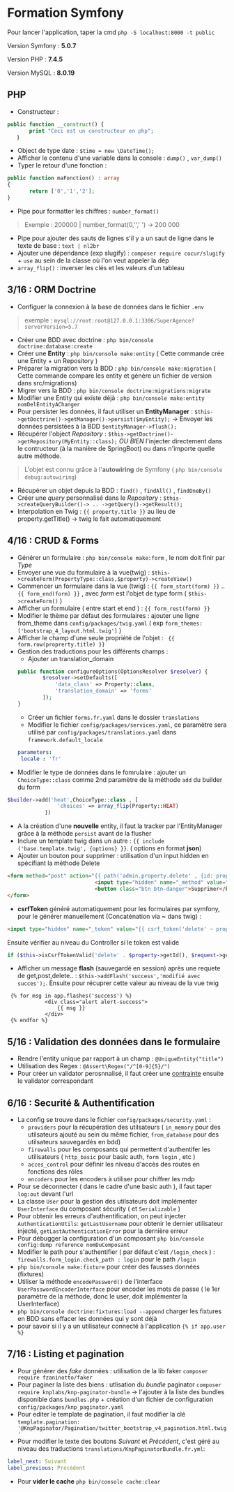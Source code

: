# Formation Symfony

Pour lancer l'application, taper la cmd `php -S localhost:8000 -t public`

Version Symfony : **5.0.7**

Version PHP : **7.4.5**

Version MySQL : **8.0.19**

## PHP

- Constructeur : 
 ```php
 public function __construct() {
        print "Ceci est un constructeur en php";
    }
 ```
- Object de type date : `$time = new \DateTime();`
- Afficher le contenu d'une variable dans la console : `dump()` , `var_dump()`
- Typer le retour d'une fonction :
 ```php
 public function maFonction() : array
 {
        return ['0','1','2'];
 }
 ```
 - Pipe pour formatter les chiffres : `number_format()` 
 > Exemple : 200000 | number_format(0,'',' ') -> 200 000
 - Pipe pour ajouter des sauts de lignes s'il y a un saut de ligne dans le texte de base : `text | nl2br `
- Ajouter une dépendance (exp slugify) : `composer require cocur/slugify` + `use` au sein de la classe où l'on veut appeler la dép
- `array_flip()` : inverser les clés et les valeurs d'un tableau

## 3/16 : ORM Doctrine 

- Configuer la connexion à la base de données dans le fichier `.env`
> exemple : `mysql://root:root@127.0.0.1:3306/SuperAgence?serverVersion=5.7`

- Créer une BDD avec doctrine : `php bin/console doctrine:database:create`
- Créer une **Entity** : `php bin/console make:entity` ( Cette commande crée une Entity + un Repository )
- Préparer la migration vers la BDD : `php bin/console make:migration` ( Cette commande compare les entity et génère un fichier de version dans src/migrations)
- Migrer vers la BDD : `php bin/console doctrine:migrations:migrate `
- Modifier une Entity qui existe déjà : `php bin/console make:entity nomDelEntityAChanger`
- Pour persister les données, il faut utiliser un **EntityManager** : `$this->getDoctrine()->getManager()->persist($myEntity);` -> Envoyer les données persistées  à la BDD `$entityManager->flush();`
- Récupérer l'object *Repository* : `$this->getDoctrine()->getRepository(MyEntity::class);` *OU BIEN* l'injecter directement dans le contructeur (à la manière de SpringBoot) ou dans n'importe quelle autre méthode.
> L'objet est connu grâce à l'**autowiring** de Symfony ( `php bin/console debug:autowiring`)
- Récupérer un objet depuis la BDD : `find()` , `findAll()` , `findOneBy()`
- Créer une *query* personnalisé dans le *Repository* : `$this->createQueryBuilder()-> .. ->getQuery()->getResult();`
- Interpolation en Twig : `{{ property.title }}` au lieu de property.getTitle() -> twig le fait automatiquement

## 4/16 : CRUD & Forms
- Générer un formulaire : `php bin/console make:form` , le nom doit finir par *Type*
- Envoyer une vue du formulaire à la vue(twig) : `$this->createForm(PropertyType::class,$property)->createView() `
- Commencer un formulaire dans la vue (twig) : `{{ form_start(form) }}` .. `{{ form_end(form) }}` , avec *form* est l'objet de type form ( `$this->createForm()` )
- Afficher un formulaire ( entre start et end ) : ` {{ form_rest(form) }} `
- Modifier le thème par défaut des formulaires : ajouter une ligne from_theme dans `config/packages/twig.yaml` ( exp `form_themes: ['bootstrap_4_layout.html.twig']` )
- Afficher le champ d'une seule propriété de l'objet : ` {{ form.row(proprerty.title) }}`
- Gestion des traductions pour les différents champs :
    * Ajouter un translation_domain
    ```php
    public function configureOptions(OptionsResolver $resolver) {
            $resolver->setDefaults([
                'data_class' => Property::class,
                'translation_domain' => 'forms'
            ]);
    }
    ```
    * Créer un fichier `forms.fr.yaml` dans le dossier `translations`
    * Modifier le fichier `config/packages/services.yaml`, ce paramètre sera utilisé par `config/packages/translations.yaml` dans `framework.default_locale`
    ```yaml
    parameters:
     locale : 'fr'
    ```
- Modifier le type de données dans le fomrulaire : ajouter un `ChoiceType::class` comme 2nd paramètre de la méthode `add` du builder du form
```php
$builder->add('heat',ChoiceType::class , [
                'choices' => array_flip(Property::HEAT)
            ])
```
- A la création d'une **nouvelle** entity, il faut la tracker par l'EntityManager grâce à la méthode `persist` avant de la flusher
- Inclure un template twig dans un autre : `{{ include ('base.template.twig', {options} }}`. ( options en format **json**)
- Ajouter un bouton pour supprimer : utilisation d'un input hidden en spécifiant la méthode Delete
```html
<form method="post" action="{{ path('admin.property.delete' , {id: property.id}) }}" onsubmit="return confirm('Êtes vous sur ?')">
                            <input type="hidden" name="_method" value="DELETE">
                            <button class="btn btn-danger">Supprimer</button>
</form>
```
- **csrfToken** généré automatiquement pour les formulaires par symfony, pour le générer manuellement (Concaténation via **~** dans twig) : 
```html
<input type="hidden" name="_token" value="{{ csrf_token('delete' ~ property.id) }}">
```
Ensuite vérifier au niveau du Controller si le token est valide
```php
if ($this->isCsrfTokenValid('delete' . $property->getId(), $request->get('_token'))) { .. } 
```
- Afficher un message **flash** (sauvegardé en session) après une requete de get,post,delete.. : `$this->addFlash('success','modifié avec succes');`. Ensuite pour récuprer cette valeur au niveau de la vue twig 
```twig
 {% for msg in app.flashes('success') %}
            <div class="alert alert-success">
                {{ msg }}
            </div>
 {% endfor %}
```

## 5/16 : Validation des données dans le formulaire
- Rendre l'entity unique par rapport à un champ : `@UniqueEntity("title")`
- Utilisation des Regex : `@Assert\Regex("/^[0-9]{5}/")`
- Pour créer un validator perosnnalisé, il faut créer une [contrainte](https://symfony.com/doc/current/reference/constraints.html) ensuite le validator correspondant


## 6/16 : Securité & Authentification

- La config se trouve dans le fichier `config/packages/security.yaml` : 
    * `providers` pour la récupération des utilsateurs ( `in_memory` pour des utilsateurs ajouté au sein du même fichier, `from_database` pour des utilsateurs sauvegardés en bdd)
    * `firewalls` pour les composants qui permettent d'authentifer les utilisateurs ( `http_basic` pour basic auth, `form login` , etc )
    * `acces_control` pour définir les niveau d'accès des routes en fonctions des rôles
    * `encoders` pour les encoders à utiliser pour chiffrer les mdp
- Pour se déconnecter ( dans le cadre d'une basic auth ), il faut taper `log:out` devant l'url
- La classe `User` pour la gestion des utilsateurs doit implémenter `UserInterface` du composant sécurity ( et `Serializable` )
-  Pour obtenir les erreurs d'authentification, on peut injecter `AuthenticationUtils`:  `getLastUsername` pour obtenir le dernier utilisateur injecté, `getLastAuthenticationError` pour la dernière erreur
- Pour débugger la configuration d'un composant `php bin/console config:dump reference nomDuComposant`
- Modifier le path pour s'authentifier ( par défaut c'est `/login_check` ) : `firewalls.form_login.check_path : login` pour le path `/login`
- `php bin/console make:fixture` pour créer des fausses données (fixtures)
- Utiliser la méthode `encodePassword()` de l'interface `UserPasswordEncoderInterface` pour encoder les mots de passe ( le 1er paramètre de la méthode, donc le user, doit implémenter la UserInterface)
- `php bin/console doctrine:fixtures:load --append` charger les fixtures en BDD sans effacer les données qui y sont déjà
- pour savoir si il y a un utilisateur connecté à l'application `{% if app.user %}`

## 7/16 : Listing et pagination
- Pour générer des *fake* données : utilisation de la lib faker `composer require fzaninotto/faker`
- Pour paginer la liste des biens : utlisation du *bundle* paginator `composer require knplabs/knp-paginator-bundle` -> l'ajouter à la liste des bundles disponible dans `bundles.php` + création d'un fichier de configuration `config/packages/knp_paginator.yaml`
- Pour editer le template de pagination, il faut modifier la clé `template.pagination: '@KnpPaginator/Pagination/twitter_bootstrap_v4_pagination.html.twig' `
- Pour modifier le texte des boutons *Suivant* et *Précédent*, c'est géré au niveau des traductions `translations/KnpPaginatorBundle.fr.yml`:
```yml
label_next: Suivant
label_previous: Précédent
```
- Pour **vider le cache** `php bin/console cache:clear`
